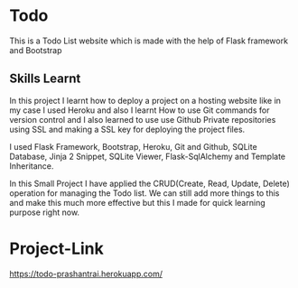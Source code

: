 # Todo
This is a Todo List website which is made with the help of Flask framework and Bootstrap

## Skills Learnt
In this project I learnt how to deploy a project on a hosting website like in my case I used Heroku and also I learnt How to use Git commands for version control and I also learned to use use Github Private repositories using SSL and making a SSL key for deploying the project files.

I used Flask Framework, Bootstrap, Heroku, Git and Github, SQLite Database, Jinja 2 Snippet, SQLite Viewer, Flask-SqlAlchemy and Template Inheritance.

In this Small Project I have applied the CRUD(Create, Read, Update, Delete) operation for managing the Todo list.
We can still add more things to this and make this much more effective but this I made for quick learning purpose right now.

# Project-Link
https://todo-prashantrai.herokuapp.com/
